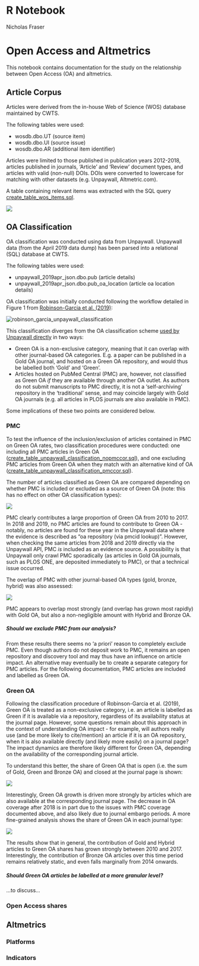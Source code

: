 R Notebook
================
Nicholas Fraser

# Open Access and Altmetrics

This notebook contains documentation for the study on the relationship
between Open Access (OA) and altmetrics.

## Article Corpus

Articles were derived from the in-house Web of Science (WOS) database
maintained by CWTS.

The following tables were used:

  - wosdb.dbo.UT (source item)
  - wosdb.dbo.UI (source issue)
  - wosdb.dbo.AR (additional item identifier)

Articles were limited to those published in publication years 2012-2018,
articles published in journals, ‘Article’ and ‘Review’ document types,
and articles with valid (non-null) DOIs. DOIs were converted to
lowercase for matching with other datasets (e.g. Unpaywall,
Altmetric.com).

A table containing relevant items was extracted with the SQL query
[create\_table\_wos\_items.sql](queries/create_table_wos_items.sql).

![](documentation_files/figure-gfm/unnamed-chunk-2-1.png)<!-- -->

## OA Classification

OA classification was conducted using data from Unpaywall. Unpaywall
data (from the April 2019 data dump) has been parsed into a relational
(SQL) database at CWTS.

The following tables were used:

  - unpaywall\_2019apr\_json.dbo.pub (article details)
  - unpaywall\_2019apr\_json.dbo.pub\_oa\_location (article oa location
    details)

OA classification was initially conducted following the workflow
detailed in Figure 1 from [Robinson-Garcia et
al. (2019)](https://arxiv.org/abs/1906.03840):

![robinson\_garcia\_unpaywall\_classification](figures/external/robinson_garcia_unpaywall_classification.PNG)

This classification diverges from the OA classification scheme [used by
Unpaywall
directly](https://support.unpaywall.org/support/solutions/articles/44001777288-what-do-the-types-of-oa-status-green-gold-hybrid-and-bronze-mean-)
in two ways:

  - Green OA is a non-exclusive category, meaning that it can overlap
    with other journal-based OA categories. E.g. a paper can be
    published in a Gold OA journal, and hosted on a Green OA repository,
    and would thus be labelled both ‘Gold’ and ‘Green’.
  - Articles hosted on PubMed Central (PMC) are, however, not classified
    as Green OA *if* they are available through another OA outlet. As
    authors do not submit manuscripts to PMC directly, it is not a
    ‘self-archiving’ repository in the ‘traditional’ sense, and may
    coincide largely with Gold OA journals (e.g. all articles in PLOS
    journals are also available in PMC).

Some implications of these two points are considered below.

### PMC

To test the influence of the inclusion/exclusion of articles contained
in PMC on Green OA rates, two classification procedures were conducted:
one including all PMC articles in Green OA
([create\_table\_unpaywall\_classification\_nopmccor.sql](queries/create_table_unpaywall_classification_nopmccor.sql)),
and one excluding PMC articles from Green OA when they match with an
alternative kind of OA
([create\_table\_unpaywall\_classification\_pmccor.sql](queries/create_table_unpaywall_classification_pmccor.sql)).

The number of articles classified as Green OA are compared depending on
whether PMC is included or excluded as a source of Green OA (note: this
has no effect on other OA classification types):

![](documentation_files/figure-gfm/unnamed-chunk-3-1.png)<!-- -->

PMC clearly contributes a large proportion of Green OA from 2010 to
2017. In 2018 and 2019, no PMC articles are found to contribute to Green
OA - notably, no articles are found for these year in the Unpaywall data
where the evidence is described as “oa repository (via pmcid lookup)”.
However, when checking the same articles from 2018 and 2019 directly via
the Unpaywall API, PMC *is* included as an evidence source. A
possibility is that Unpaywall only crawl PMC sporadically (as articles
in Gold OA journals, such as PLOS ONE, are deposited immediately to
PMC), or that a technical issue occurred.

The overlap of PMC with other journal-based OA types (gold, bronze,
hybrid) was also assessed:

![](documentation_files/figure-gfm/unnamed-chunk-4-1.png)<!-- -->

PMC appears to overlap most strongly (and overlap has grown most
rapidly) with Gold OA, but also a non-negligible amount with Hybrid and
Bronze OA.

##### Should we exclude PMC from our analysis?

From these results there seems no ‘a priori’ reason to completely
exclude PMC. Even though authors do not deposit work to PMC, it remains
an open repository and discovery tool and may thus have an influence on
article impact. An alternative may eventually be to create a separate
category for PMC articles. For the following documentation, PMC articles
are included and labelled as Green OA.

### Green OA

Following the classification procedure of Robinson-Garcia et al. (2019),
Green OA is treated as a non-exclusive category, i.e. an article is
labelled as Green if it is available via a repository, regardless of its
availability status at the journal page. However, some questions remain
about this approach in the context of understanding OA impact - for
example, will authors really use (and be more likely to cite/mention) an
article if it is an OA repository, when it is also available directly
(and likely more easily) on a journal page? The impact dynamics are
therefore likely different for Green OA, depending on the availability
of the corresponding journal article.

To understand this better, the share of Green OA that is open (i.e. the
sum of Gold, Green and Bronze OA) and closed at the journal page is
shown:

![](documentation_files/figure-gfm/unnamed-chunk-5-1.png)<!-- -->

Interestingly, Green OA growth is driven more strongly by articles which
are also available at the corresponding journal page. The decrease in OA
coverage after 2018 is in part due to the issues with PMC coverage
documented above, and also likely due to journal embargo periods. A more
fine-grained analysis shows the share of Green OA in each journal type:

![](documentation_files/figure-gfm/unnamed-chunk-6-1.png)<!-- -->

The results show that in general, the contribution of Gold and Hybrid
articles to Green OA shares has grown strongly between 2010 and 2017.
Interestingly, the contribution of Bronze OA articles over this time
period remains relatively static, and even falls marginally from 2014
onwards.

##### Should Green OA articles be labelled at a more granular level?

…to discuss…

### Open Access shares

## Altmetrics

### Platforms

### Indicators
